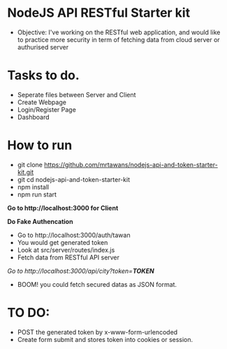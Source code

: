 # NodeJS API RESTful Starter kit

* Objective:
I've working on the RESTful web application, and would like to practice more security in term of fetching data
from cloud server or authurised server

# Tasks to do.
- Seperate files between Server and Client 
- Create Webpage
- Login/Register Page
- Dashboard 

# How to run
- git clone https://github.com/mrtawans/nodejs-api-and-token-starter-kit.git
- git cd nodejs-api-and-token-starter-kit
- npm install
- npm run start

__Go to http://localhost:3000 for Client__

__Do Fake Authencation__

* Go to http://localhost:3000/auth/tawan
* You would get generated token
* Look at src/server/routes/index.js
* Fetch data from RESTful API server

_Go to http://localhost:3000/api/city?token=__TOKEN___
- BOOM! you could fetch secured datas as JSON format.

# TO DO:
- POST the generated token by x-www-form-urlencoded
- Create form submit and stores token into cookies or session. 